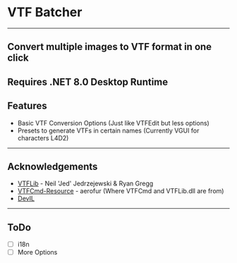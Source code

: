 ﻿# VTF Batcher
---
Convert multiple images to VTF format in one click
---
Requires .NET 8.0 Desktop Runtime
---
## Features
- Basic VTF Conversion Options (Just like VTFEdit but less options)
- Presets to generate VTFs in certain names (Currently VGUI for characters L4D2)
---
## Acknowledgements
- [VTFLib](https://github.com/NeilJed/VTFLib) - Neil 'Jed' Jedrzejewski & Ryan Gregg
- [VTFCmd-Resource](https://github.com/aerofur/VTFcmd-Resources) - aerofur (Where VTFCmd and VTFLib.dll are from)
- [DevIL](https://openil.sourceforge.net/)
---
## ToDo
- [ ] i18n
- [ ] More Options